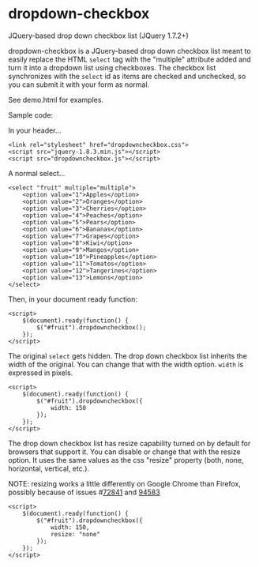 # dropdown-checkbox
JQuery-based drop down checkbox list (JQuery 1.7.2+)

dropdown-checkbox is a JQuery-based drop down checkbox list meant to easily replace the HTML `select` tag with the "multiple" attribute added and turn it into a dropdown list using checkboxes. The checkbox list synchronizes with the `select` id as items are checked and unchecked, so you can submit it with your form as normal.

See demo.html for examples.

Sample code:

In your header...

	<link rel="stylesheet" href="dropdowncheckbox.css">
	<script src="jquery-1.8.3.min.js"></script>
	<script src="dropdowncheckbox.js"></script>

A normal select...

	<select "fruit" multiple="multiple">
		<option value="1">Apples</option>
		<option value="2">Oranges</option>
		<option value="3">Cherries</option>
		<option value="4">Peaches</option>
		<option value="5">Pears</option>
		<option value="6">Bananas</option>
		<option value="7">Grapes</option>
		<option value="8">Kiwi</option>
		<option value="9">Mangos</option>
		<option value="10">Pineapples</option>
		<option value="11">Tomatos</option>
		<option value="12">Tangerines</option>
		<option value="13">Lemons</option>
	</select>

Then, in your document ready function:

	<script>
		$(document).ready(function() {
			$("#fruit").dropdowncheckbox();
		});
	</script>

The original `select` gets hidden. The drop down checkbox list inherits the width of the original. You can change that with the width option. `width` is expressed in pixels.

	<script>
		$(document).ready(function() {
			$("#fruit").dropdowncheckbox({
				width: 150
			});
		});
	</script>

The drop down checkbox list has resize capability turned on by default for browsers that support it. You can disable or change that with the resize option. It uses the same values as the css "resize" property (both, none, horizontal, vertical, etc.).

NOTE: resizing works a little differently on Google Chrome than Firefox, possibly because of issues #[72841](https://code.google.com/p/chromium/issues/detail?id=72841) and [94583](https://code.google.com/p/chromium/issues/detail?id=94583)

	<script>
		$(document).ready(function() {
			$("#fruit").dropdowncheckbox({
				width: 150,
				resize: "none"
			});
		});
	</script>

